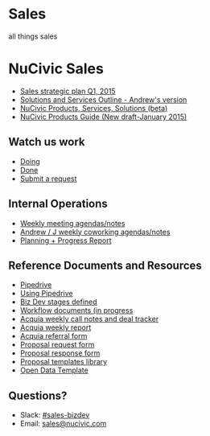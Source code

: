 # Sales
all things sales
# NuCivic Sales


* [Sales strategic plan Q1, 2015](https://docs.google.com/a/nuams.co/document/d/15WGN8DCRAXhogIhq0E727wG_2bouNW4T5zJUnHqyVgs/edit)
* [Solutions and Services Outline - Andrew's version](https://docs.google.com/a/nuams.co/document/d/1ek0ya341ABlcl49CYnyg0wrofIHosWg5ryVJm6AE2JU/edit#heading=h.dnwh8tfujk04)
* [NuCivic Products, Services, Solutions (beta)](https://docs.google.com/a/nuams.co/document/d/1l0tqzJf2FHGGXetv5K9OGcQqszG2KUEGuh9cnysxDC0/edit#heading=h.dnwh8tfujk04)
* [NuCivic Products Guide (New draft-January 2015)](https://docs.google.com/a/nuams.co/document/d/1LJsnU-gls3CDs7wlYJmj0VNV4ngw7MW4aRujlijkk64/edit#)

## Watch us work
* [Doing](https://github.com/NuCivic/sales/issues) 
* [Done](https://github.com/NuCivic/sales/issues?q=is%3Aissue+is%3Aclosed)
* [Submit a request](https://github.com/NuCivic/sales/issues/new)

## Internal Operations
* [Weekly meeting agendas/notes](https://docs.google.com/a/nuams.co/document/d/1Q0uWVLBaLJWCI05_vF0kKyM0YMQJuySjo82f0zecobI/edit)
* [Andrew / J weekly coworking agendas/notes](https://docs.google.com/a/nuams.co/document/d/1kLdyJ4gUYyexVD4SlaDlLTgRFRG5umJz-Mr6Aa8PaN8/edit)
* [Planning + Progress Report](https://docs.google.com/a/nuams.co/spreadsheet/ccc?key=0AsjxWWxaUy2BdFE2QzBoLUplZnN1NmxHSURRMlVaNnc#gid=5)

## Reference Documents and Resources
* [Pipedrive](https://app.pipedrive.com/pipeline/4/user/263657)
* [Using Pipedrive](https://drive.google.com/drive/u/2/#folders/0B1Z4HMI7C1J9alI1OHEzcS1LOVE/0B-nu2kYrx79_eDRGR2UxOTlSUmM/0B-nu2kYrx79_MENjN3BQdzdQdDg/0B-nu2kYrx79_UXd3ZDV5MEo1M1U/0B8jxWWxaUy2BUmpfUlBsWVJwN0U/0B8jxWWxaUy2BYWtxWTNCaktMWjQ)
* [Biz Dev stages defined](https://docs.google.com/a/nuams.co/spreadsheets/d/1ZNhy_Q7jhNB3NTQJJYgYb5JwL8PW6H2O-wgn_AL9OYo/edit#gid=0)
* [Workflow documents (in progress](https://docs.google.com/a/nuams.co/spreadsheets/d/1lnLxxEb7oAxq24fcsCBR94xt5vZNpyd72gqkXJ0s6OI/edit#gid=1875393439)
* [Acquia weekly call notes and deal tracker](https://docs.google.com/a/nuams.co/document/d/19yZ1kSUFjyjMbZNWNzeuCgcmzClVxxejqQZJVe2uIKg/edit)
* [Acquia weekly report](https://docs.google.com/a/nuams.co/document/d/1oYPugvVsDH5UikNzUQvMCdmmJtjmeJFjjlFWfOv7nTU/edit)
* [Acquia referral form](http://go.acquia.com/deal-reg.html)
* [Proposal request form](https://docs.google.com/a/nuams.co/forms/d/1_ZcocREM1mLSE1gQ1n3FxoPW-GP6UYLzyVHXUoWiew0/edit)
* [Proposal response form](https://docs.google.com/a/nuams.co/spreadsheet/ccc?key=0AsjxWWxaUy2BdHBWX2l1Wms5SWE2M05WSzIzWHVCSnc#gid=0)
* [Proposal templates library](  )
* [Open Data Template](https://docs.google.com/a/nuams.co/document/d/1z7hl8IXvC5HDZ7F2h-LdirhBGq-3j7gHJVLu2pBHhC8/edit)

## Questions?
* Slack: [#sales-bizdev](https://nucivic.slack.com/messages/sales-bizdev/)
* Email: [sales@nucivic.com](mailto:sales@nucivic.com)


